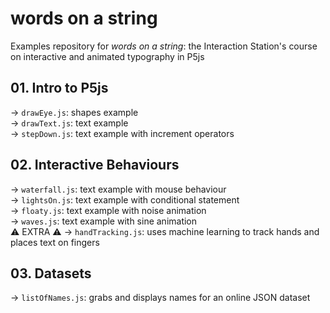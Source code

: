 # words on a string
Examples repository for <i>words on a string</i>: the Interaction Station's course on interactive and animated typography in P5js

## 01. Intro to P5js
→ <code>drawEye.js</code>: shapes example<br />
→ <code>drawText.js</code>: text example<br />
→ <code>stepDown.js</code>: text example with increment operators<br />

## 02. Interactive Behaviours
→ <code>waterfall.js</code>: text example with mouse behaviour<br />
→ <code>lightsOn.js</code>: text example with conditional statement<br />
→ <code>floaty.js</code>: text example with noise animation<br />
→ <code>waves.js</code>: text example with sine animation<br />
⚠ EXTRA ⚠ → <code>handTracking.js</code>: uses machine learning to track hands and places text on fingers<br />

## 03. Datasets
→ <code>listOfNames.js</code>: grabs and displays names for an online JSON dataset